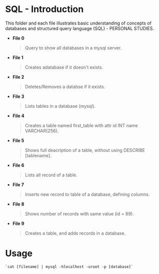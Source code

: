 # SQL - Introduction

This folder and each file illustrates basic understanding of 
concepts of databases and structured query language (SQL) - PERSONAL STUDIES.

- **File 0**
	> Query to show all databases in a mysql server.
- **File 1**
	> Creates adatabase if it doesn't exists.
- **File 2**
	> Deletes/Removes a databse if it exists.
- **File 3**
	> Lists tables in a database (mysql).
- **File 4**
	> Creates a table named first\_table with attr id INT name VARCHAR(256).
- **File 5**
    > Shows full deacription of a table, without using DESCRIBE [tablename].
- **File 6**
    > Lists all record of a table.
- **File 7**
    > Inserts new record to table of a database, defining columns.
- **File 8**
    > Shows number of records with same value (id = 89).
- **File 9**
    > Creates a table, and adds records in a database.

# Usage
	`cat [filename] | mysql -hlocalhost -uroot -p [database]`
